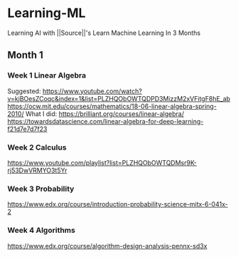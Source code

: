 # Learning-ML
Learning AI with ||Source||'s Learn Machine Learning In 3 Months

## Month 1
### Week 1 Linear Algebra
Suggested:
https://www.youtube.com/watch?v=kjBOesZCoqc&index=1&list=PLZHQObOWTQDPD3MizzM2xVFitgF8hE_ab https://ocw.mit.edu/courses/mathematics/18-06-linear-algebra-spring-2010/
What I did:
https://brilliant.org/courses/linear-algebra/
https://towardsdatascience.com/linear-algebra-for-deep-learning-f21d7e7d7f23

### Week 2 Calculus
https://www.youtube.com/playlist?list=PLZHQObOWTQDMsr9K-rj53DwVRMYO3t5Yr

### Week 3 Probability
https://www.edx.org/course/introduction-probability-science-mitx-6-041x-2

### Week 4 Algorithms
https://www.edx.org/course/algorithm-design-analysis-pennx-sd3x
